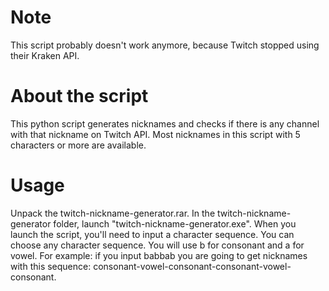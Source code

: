 # Note
This script probably doesn't work anymore, because Twitch stopped using their Kraken API.

# About the script
This python script generates nicknames and checks if there is any channel with that nickname on Twitch API. Most nicknames in this script with 5 characters or more are available.

# Usage
Unpack the twitch-nickname-generator.rar. In the twitch-nickname-generator folder, launch "twitch-nickname-generator.exe". When you launch the script, you'll need to input a character sequence. You can choose any character sequence. You will use b for consonant and a for vowel. For example: if you input babbab you are going to get nicknames with this sequence: consonant-vowel-consonant-consonant-vowel-consonant.
